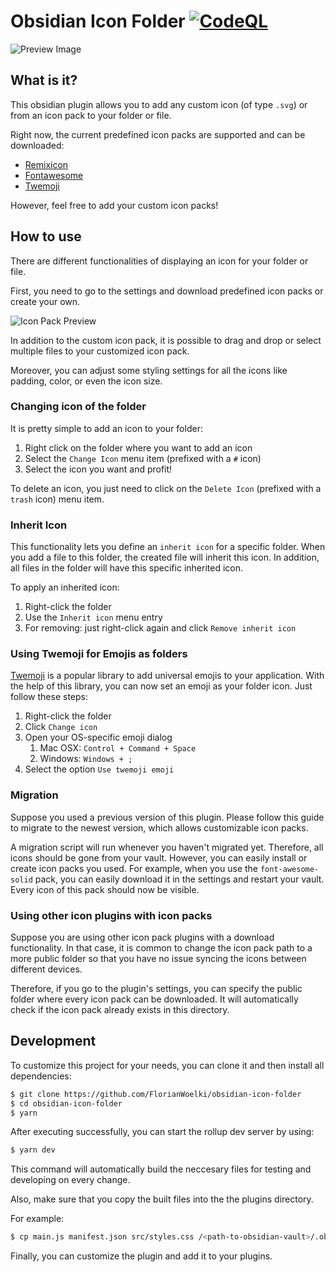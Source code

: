 # Obsidian Icon Folder [![CodeQL](https://github.com/FlorianWoelki/obsidian-icon-folder/actions/workflows/codeql-analysis.yml/badge.svg)](https://github.com/FlorianWoelki/obsidian-icon-folder/actions/workflows/codeql-analysis.yml)

![Preview Image](https://raw.githubusercontent.com/FlorianWoelki/obsidian-icon-folder/main/docs/preview-image.png)

## What is it?

This obsidian plugin allows you to add any custom icon (of type `.svg`) or from an icon pack to your folder or file.

Right now, the current predefined icon packs are supported and can be downloaded:
* [Remixicon](https://remixicon.com/)
* [Fontawesome](https://fontawesome.com/)
* [Twemoji](https://github.com/twitter/twemoji)

However, feel free to add your custom icon packs!

## How to use

There are different functionalities of displaying an icon for your folder or file.

First, you need to go to the settings and download predefined icon packs or create your own.

![Icon Pack Preview](https://raw.githubusercontent.com/FlorianWoelki/obsidian-icon-folder/main/docs/icon-pack-preview.png)

In addition to the custom icon pack, it is possible to drag and drop or select multiple files to your customized icon pack.

Moreover, you can adjust some styling settings for all the icons like padding, color, or even the icon size.

### Changing icon of the folder

It is pretty simple to add an icon to your folder:

1. Right click on the folder where you want to add an icon
2. Select the `Change Icon` menu item (prefixed with a `#` icon)
3. Select the icon you want and profit!

To delete an icon, you just need to click on the `Delete Icon` (prefixed with a `trash` icon) menu item.

### Inherit Icon

This functionality lets you define an `inherit icon` for a specific folder. When you add a file to this folder, the created file will inherit this icon. In addition, all files in the folder will have this specific inherited icon.

To apply an inherited icon:

1. Right-click the folder
2. Use the `Inherit icon` menu entry
3. For removing: just right-click again and click `Remove inherit icon`

### Using Twemoji for Emojis as folders

[Twemoji](https://github.com/twitter/twemoji) is a popular library to add universal emojis to your application. With the help of this library, you can now set an emoji as your folder icon. Just follow these steps:

1. Right-click the folder
2. Click `Change icon`
3. Open your OS-specific emoji dialog
    1. Mac OSX: `Control + Command + Space`
    2. Windows: `Windows + ;`
4. Select the option `Use twemoji emoji`

### Migration

Suppose you used a previous version of this plugin. Please follow this guide to migrate to the newest version, which allows customizable icon packs.

A migration script will run whenever you haven't migrated yet. Therefore, all icons should be gone from your vault.
However, you can easily install or create icon packs you used. For example, when you use the `font-awesome-solid` pack, you can easily download it in the settings and restart your vault. Every icon of this pack should now be visible.

### Using other icon plugins with icon packs

Suppose you are using other icon pack plugins with a download functionality. In that case, it is common to change the icon pack path to a more public folder so that you have no issue syncing the icons between different devices.

Therefore, if you go to the plugin's settings, you can specify the public folder where every icon pack can be downloaded. It will automatically check if the icon pack already exists in this directory.

## Development

To customize this project for your needs, you can clone it and then install all dependencies:
```sh
$ git clone https://github.com/FlorianWoelki/obsidian-icon-folder
$ cd obsidian-icon-folder
$ yarn
```

After executing successfully, you can start the rollup dev server by using:

```sh
$ yarn dev
```

This command will automatically build the neccesary files for testing and developing on every change.

Also, make sure that you copy the built files into the the plugins directory.

For example:
```sh
$ cp main.js manifest.json src/styles.css /<path-to-obsidian-vault>/.obsidian/plugins/obsidian-icon-folder
```

Finally, you can customize the plugin and add it to your plugins.
